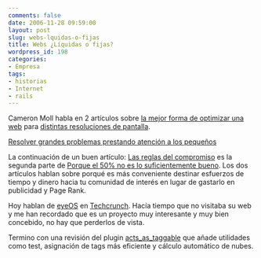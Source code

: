 ```yaml
---
comments: false
date: 2006-11-28 09:59:00
layout: post
slug: webs-lquidas-o-fijas
title: Webs ¿Líquidas o fijas?
wordpress_id: 198
categories:
- Empresa
tags:
- historias
- Internet
- rails
---
```


Cameron Moll habla en 2 artículos sobre [la mejor forma de optimizar una web](http://www.cameronmoll.com/archives/001224.html) para [distintas resoluciones de pantalla](http://www.cameronmoll.com/archives/001220.html).




[Resolver grandes problemas prestando atención a los pequeños](http://www.37signals.com/svn/posts/127-solving-big-problems-by-paying-attention-to-small-things)




La continuación de un buen artículo: [Las reglas del compromiso](http://www.thinkvitamin.com/features/webapps/the-rules-of-engagement) es la segunda parte de [Porque el 50% no es lo suficientemente bueno](http://www.thinkvitamin.com/features/biz/why-50-isnt-good-enough).  Los dos artículos hablan sobre porqué es más conveniente destinar esfuerzos de tiempo y dinero hacia tu comunidad de interés en lugar de gastarlo en publicidad y Page Rank.




Hoy hablan de [eyeOS](http://www.eyeos.info/) en [Techcrunch](http://www.techcrunch.com/2006/11/27/eyeos-open-source-webos-for-the-masses/).  Hacía tiempo que no visitaba su web y me han recordado que es un proyecto muy interesante y muy bien concebido, no hay que perderlos de vista.




Termino con una revisión del plugin [acts_as_taggable](http://www.agilewebdevelopment.com/plugins/acts_as_taggable_on_steroids) que añade utilidades como test, asignación de tags más eficiente y cálculo automático de nubes.
